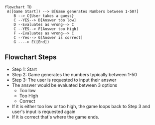 ```mermaid 
flowchart TD 
 A([Game Start]) --> B[Game generates Numbers between 1-50?] 
    B --> C{User takes a guess}
    C --YES--> D[Answer too low]
    D --Evaluates as wrong--> C
    C --YES--> F[Answer too High]
    F --Evaluates as wrong--> C
    C --Yes--> G[Answer is correct]
    G ----> E([End])
```
## Flowchart Steps
* Step 1: Start
* Step 2: Game generates the numbers typically between 1-50
* Step 3: The user is requested to input their answer
* The answer would be evaluated between 3 options
    * Too low
    * Too High
    * Correct
* If it is either too low or too high, the game loops back to Step 3 and user's input is requested again
* If it is correct that's where the game ends.
